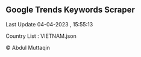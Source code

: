 

## Google Trends Keywords Scraper 
 
Last Update 04-04-2023 , 15:55:13

Country List :
VIETNAM.json



© Abdul Muttaqin 
